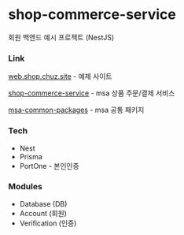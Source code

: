 # shop-commerce-service

회원 백엔드 예시 프로젝트 (NestJS)

### Link

[ web.shop.chuz.site](https://web.shop.chuz.site/) - 예제 사이트

[shop-commerce-service](https://github.com/Choi-Seunghwan/shop-commerce-service) - msa 상품 주문/결제 서비스

[msa-common-packages](https://github.com/Choi-Seunghwan/msa-common-packages) - msa 공통 패키지

### Tech

- Nest
- Prisma
- PortOne - 본인인증

### Modules

- Database (DB)
- Account (회원)
- Verification (인증)
